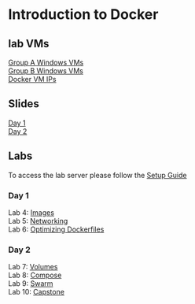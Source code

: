 # Introduction to Docker 

## lab VMs
[Group A Windows VMs](VM_Group_A.md)  
[Group B Windows VMs](VM_Group_B.md)   
[Docker VM IPs](https://docs.google.com/spreadsheets/d/1H3t6jZNpFFLukOuPm3rkKTMVJIX5ozDxzOiBVTd6F0M/edit?usp=sharing)   

## Slides 
[Day 1](slides/Docker-day1.pdf)   
[Day 2](slides/Docker-day2.pdf)   

## Labs
To access the lab server please follow the [Setup Guide](labs/setup/)

### Day 1
Lab 4: [Images](labs/04-images/)  
Lab 5: [Networking](labs/05-networking/)  
Lab 6: [Optimizing Dockerfiles](labs/adv-dockerfile/)

### Day 2
Lab 7: [Volumes](labs/06-volumes/)  
Lab 8: [Compose](labs/07-compose/07_orchestration_compose_lab1.md)  
Lab 9: [Swarm](labs/08-swarm/08_swarm_cluster_lab1.md)  
Lab 10: [Capstone](labs/09-capstone/capstone.md)  

